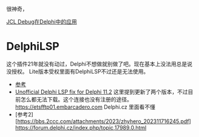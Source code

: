 很神奇，


[JCL Debug在Delphi中的应用](https://blog.csdn.net/xurunxian/article/details/140917480)


# DelphiLSP
这个插件21年就没有动过，Delphi不想做就别做了吧。现在基本上没法用总是说没授权。
Lite版本受权里面有DelphiLSP不过还是无法使用。
* [参考](https://blog.csdn.net/drunkz/article/details/133690278)
* [Unofficial Delphi LSP fix for Delphi 11.2](https://en.delphipraxis.net/topic/8162-unofficial-delphi-lsp-fix-for-delphi-112/)
   这里提到更新了两个版本，不过目前怎么都无法下载。这个连接也没有注册的途径。
   https://etsfftp01.embarcadero.com
   Delphi.cz 里面看不懂
* [参考2][https://bbs.2ccc.com/attachments/2023/zhyhero_202311716245.pdf]
  https://forum.delphi.cz/index.php/topic,17989.0.html
